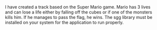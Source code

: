 I have created a track based on the Super Mario game. Mario has 3 lives and can lose a life either by falling off the cubes or if one of the monsters kills him. If he manages to pass the flag, he wins. The sgg library must be installed on your system for the application to run properly.

